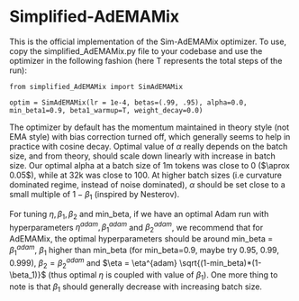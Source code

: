# Simplified-AdEMAMix

This is the official implementation of the Sim-AdEMAMix optimizer. To use, copy the simplified_AdEMAMix.py file to your codebase and use the optimizer in the following fashion (here T represents the total steps of the run):

```
from simplified_AdEMAMix import SimAdEMAMix

optim = SimAdEMAMix(lr = 1e-4, betas=(.99, .95), alpha=0.0, min_beta1=0.9, beta1_warmup=T, weight_decay=0.0)
```

The optimizer by default has the momentum maintained in theory style (not EMA style) with bias correction turned off, which generally seems to help in practice with cosine decay. Optimal value of $\alpha$ really depends on the batch size, and from theory, should scale down linearly with increase in batch size. Our optimal alpha at a batch size of 1m tokens was close to 0 ($\aprox 0.05$), while at 32k was close to 100. At higher batch sizes (i.e curvature dominated regime, instead of noise dominated), $\alpha$ should be set close to a small multiple of $1-\beta_1$ (inspired by Nesterov).

For tuning $\eta, \beta_1, \beta_2$ and min_beta, if we have an optimal Adam run with hyperparameters $\eta^{adam}, \beta_1^{adam}$ and $\beta_2^{adam}$, we recommend that for AdEMAMix, the optimal hyperparameters should be around min_beta = $\beta_1^{adam}$, $\beta_1$ higher than min_beta (for min_beta=0.9, maybe try 0.95, 0.99, 0.999), $\beta_2 = \beta_2^{adam}$ and $\eta = \eta^{adam} \sqrt{(1-min_beta)*(1-\beta_1)}$ (thus optimal $\eta$ is coupled with value of $\beta_1$). One more thing to note is that $\beta_1$ should generally decrease with increasing batch size.


